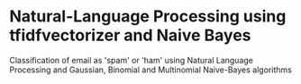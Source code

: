 # Natural-Language Processing using tfidfvectorizer and Naive Bayes
 Classification of email as 'spam' or 'ham' using Natural Language Processing and Gaussian, Binomial and Multinomial Naive-Bayes algorithms
